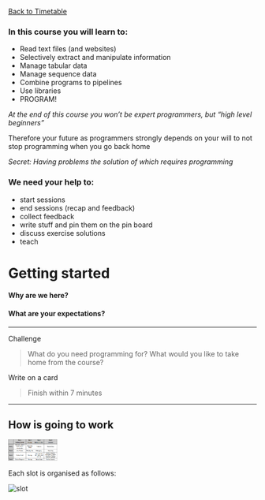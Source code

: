 <a href="https://github.com/ELIXIR-ITA-training/python_course"> Back to Timetable</a>


### In this course you will learn to:

+ Read text files (and websites)
+ Selectively extract and manipulate information
+ Manage tabular data
+ Manage sequence data
+ Combine programs to pipelines
+ Use libraries
+ PROGRAM!

*At the end of this course you won’t be expert programmers, but “high level beginners”*

Therefore your future as programmers strongly depends on your will to not stop programming when you go back home

*Secret: Having problems the solution of which requires programming*


### We need your help to:

+ start sessions
+ end sessions (recap and feedback)
+ collect feedback
+ write stuff and pin them on the pin board
+ discuss exercise solutions
+ teach

# Getting started


####  Why are we here?
#### What are your expectations?


---
Challenge

> What do you need programming for?
> What would you like to take home from the course?
>
Write on a card
>
>Finish within 7 minutes
>
---



## How is going to work

<img src="../img/Timetable.png" alt="slot" style="width: 100px;"/>

Each slot is organised as follows:

<img src="../img/slot.png" alt="slot" style="width: 100px;"/>
